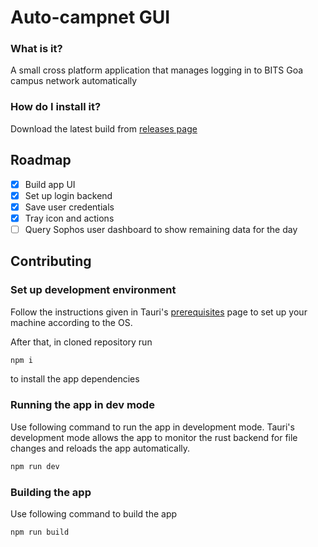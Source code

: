 # Auto-campnet GUI

### What is it?

A small cross platform application that manages logging in to BITS Goa campus network automatically

### How do I install it?

Download the latest build from [releases page](https://github.com/riskycase/auto-campnet-gui/releases)

## Roadmap

- [x] Build app UI
- [x] Set up login backend
- [x] Save user credentials
- [x] Tray icon and actions
- [ ] Query Sophos user dashboard to show remaining data for the day

## Contributing

### Set up development environment

Follow the instructions given in Tauri's [prerequisites](https://tauri.app/v1/guides/getting-started/prerequisites) page to set up your machine according to the OS.

After that, in cloned repository run
```sh
npm i
```
to install the app dependencies

### Running the app in dev mode

Use following command to run the app in development mode. Tauri's development mode allows the app to monitor the rust backend for file changes and reloads the app automatically.
```sh
npm run dev
```

### Building the app

Use following command to build the app
```sh
npm run build
```
